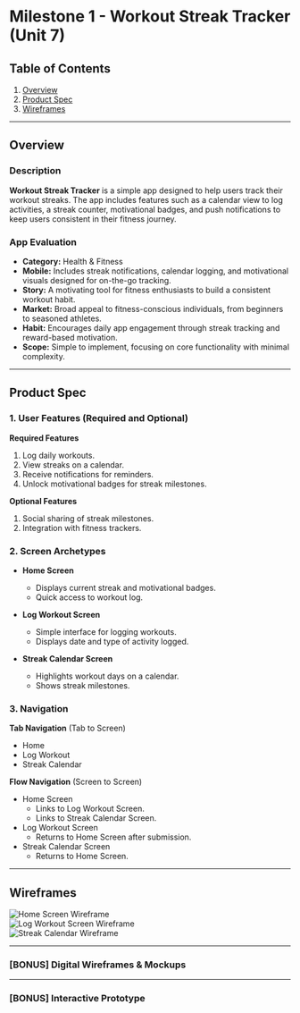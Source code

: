 # Milestone 1 - Workout Streak Tracker (Unit 7)

## Table of Contents

1. [Overview](#Overview)  
2. [Product Spec](#Product-Spec)  
3. [Wireframes](#Wireframes)  

---

## Overview

### Description

**Workout Streak Tracker** is a simple app designed to help users track their workout streaks. The app includes features such as a calendar view to log activities, a streak counter, motivational badges, and push notifications to keep users consistent in their fitness journey.

### App Evaluation

- **Category:** Health & Fitness  
- **Mobile:** Includes streak notifications, calendar logging, and motivational visuals designed for on-the-go tracking.  
- **Story:** A motivating tool for fitness enthusiasts to build a consistent workout habit.  
- **Market:** Broad appeal to fitness-conscious individuals, from beginners to seasoned athletes.  
- **Habit:** Encourages daily app engagement through streak tracking and reward-based motivation.  
- **Scope:** Simple to implement, focusing on core functionality with minimal complexity.  

---

## Product Spec

### 1. User Features (Required and Optional)

**Required Features**
1. Log daily workouts.  
2. View streaks on a calendar.  
3. Receive notifications for reminders.  
4. Unlock motivational badges for streak milestones.  

**Optional Features**
1. Social sharing of streak milestones.  
2. Integration with fitness trackers.  

### 2. Screen Archetypes

- **Home Screen**  
  - Displays current streak and motivational badges.  
  - Quick access to workout log.  

- **Log Workout Screen**  
  - Simple interface for logging workouts.  
  - Displays date and type of activity logged.  

- **Streak Calendar Screen**  
  - Highlights workout days on a calendar.  
  - Shows streak milestones.  

### 3. Navigation

**Tab Navigation** (Tab to Screen)  
* Home  
* Log Workout  
* Streak Calendar  

**Flow Navigation** (Screen to Screen)  
- Home Screen  
  - Links to Log Workout Screen.  
  - Links to Streak Calendar Screen.  
- Log Workout Screen  
  - Returns to Home Screen after submission.  
- Streak Calendar Screen  
  - Returns to Home Screen.  

---

## Wireframes

![Home Screen Wireframe](assets/home_screen.png)  
![Log Workout Screen Wireframe](assets/log_workout_screen.png)  
![Streak Calendar Wireframe](assets/streak_calendar_screen.png)

---

### [BONUS] Digital Wireframes & Mockups

---

### [BONUS] Interactive Prototype
